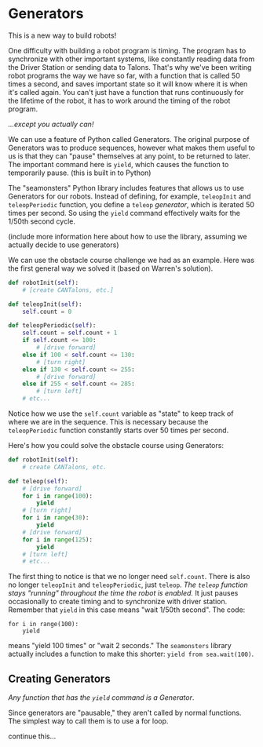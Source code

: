 # Generators

This is a new way to build robots!

One difficulty with building a robot program is timing. The program has to synchronize with other important systems, like constantly reading data from the Driver Station or sending data to Talons. That's why we've been writing robot programs the way we have so far, with a function that is called 50 times a second, and saves important state so it will know where it is when it's called again. You can't just have a function that runs continuously for the lifetime of the robot, it has to work around the timing of the robot program.

*...except you actually can!*

We can use a feature of Python called Generators. The original purpose of Generators was to produce sequences, however what makes them useful to us is that they can "pause" themselves at any point, to be returned to later. The important command here is `yield`, which causes the function to temporarily pause. (this is built in to Python)

The "seamonsters" Python library includes features that allows us to use Generators for our robots. Instead of defining, for example, `teleopInit` and `teleopPeriodic` function, you define a `teleop` *generator*, which is iterated 50 times per second. So using the `yield` command effectively waits for the 1/50th second cycle.

(include more information here about how to use the library, assuming we actually decide to use generators)

We can use the obstacle course challenge we had as an example. Here was the first general way we solved it (based on Warren's solution).

```python
def robotInit(self):
    # [create CANTalons, etc.]

def teleopInit(self):
    self.count = 0

def teleopPeriodic(self):
    self.count = self.count + 1
    if self.count <= 100:
        # [drive forward]
    else if 100 < self.count <= 130:
        # [turn right]
    else if 130 < self.count <= 255:
        # [drive forward]
    else if 255 < self.count <= 285:
        # [turn left]
    # etc...
```

Notice how we use the `self.count` variable as "state" to keep track of where we are in the sequence. This is necessary because the `teleopPeriodic` function constantly starts over 50 times per second.

Here's how you could solve the obstacle course using Generators:

```python
def robotInit(self):
    # create CANTalons, etc.

def teleop(self):
    # [drive forward]
    for i in range(100):
        yield
    # [turn right]
    for i in range(30):
        yield
    # [drive forward]
    for i in range(125):
        yield
    # [turn left]
    # etc...
```

The first thing to notice is that we no longer need `self.count`. There is also no longer `teleopInit` and `teleopPeriodic`, just `teleop`. *The `teleop` function stays "running" throughout the time the robot is enabled.* It just pauses occasionally to create timing and to synchronize with driver station. Remember that `yield` in this case means "wait 1/50th second". The code:
```
for i in range(100):
    yield
```
means "yield 100 times" or "wait 2 seconds." The `seamonsters` library actually includes a function to make this shorter: `yield from sea.wait(100)`.

## Creating Generators

*Any function that has the `yield` command is a Generator*.

Since generators are "pausable," they aren't called by normal functions. The simplest way to call them is to use a for loop.

continue this...